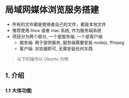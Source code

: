 # 局域网媒体浏览服务搭建

* 所有的文件都是使用者自己的文件，都是本地文件
* 推荐使用 linux 或者 mac 系统, 作为服务端系统
* 项目分为两个部分, 一个是服务端, 一个是客户端
  * 服务端: 用于提供服务, 服务端需要安装 nodejs, ffmpeg
  * 客户端: 浏览器即可, 无需安装任何东西.

> 以下的操作以 Ubuntu 为例

## 1. 介绍

### 1.1 大体功能

